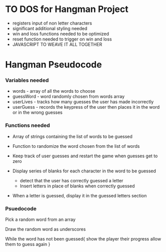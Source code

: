 # TO DOS for Hangman Project
* registers input of non letter characters
* significant additional styling needed
* win and loss functions needed to be optimized
* reset function needed to trigger on win and loss
* JAVASCRIPT TO WEAVE IT ALL TOGETHER



# Hangman Pseudocode

### Variables needed
* words - array of all the words to choose
* guessWord - word randomly chosen from words array
* userLives - tracks how many guesses the user has made incorrectly
* userGuess - records the keypress of the user then places it in the word or in the wrong guesses

### Functions needed
* Array of strings containing the list of words to be guessed 

* Function to randomize the word chosen from the list of words

* Keep track of user guesses and restart the game when guesses get to zero

* Display series of blanks for each character in the word to be guessed
    * detect that the user has correctly guessed a letter
    * Insert letters in place of blanks when correctly guessed
    

* When a letter is guessed, display it in the guessed letters section

### Psuedocode

Pick a random word from an array

Draw the random word as underscores

While the word has not been guessed{
    show the player their progress
    allow them to guess again
}
